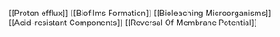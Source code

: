 [[Proton efflux]]
[[Biofilms Formation]]
[[Bioleaching Microorganisms]]
[[Acid-resistant Components]]
[[Reversal Of Membrane Potential]]
